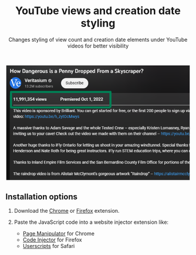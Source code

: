 <h1 align="center">YouTube views and creation date styling</h1>
<p align="center">Changes styling of view count and creation date elements under YouTube videos for better visibility</p>
<br>
<p align="center"><img margin-left="auto" src="Screenshots/screenshot_640x400.png" width="500px"></p>

## Installation options

1. Download the [Chrome](https://chrome.google.com/webstore/detail/youtube-views-and-creatio/bjnnepoibpbppckipbggcajaclfjdbhb) or [Firefox](https://addons.mozilla.org/en-US/firefox/addon/youtube-views-and-date-styler/) extension.


2. Paste the JavaScript code into a website injector extension like:
    - [Page Manipulator](https://chrome.google.com/webstore/detail/page-manipulator/mdhellggnoabbnnchkeniomkpghbekko?hl=en) for Chrome 
    - [Code Injector](https://addons.mozilla.org/en-US/firefox/addon/codeinjector/) for Firefox
    - [Userscripts](https://apps.apple.com/us/app/userscripts/id1463298887) for Safari
